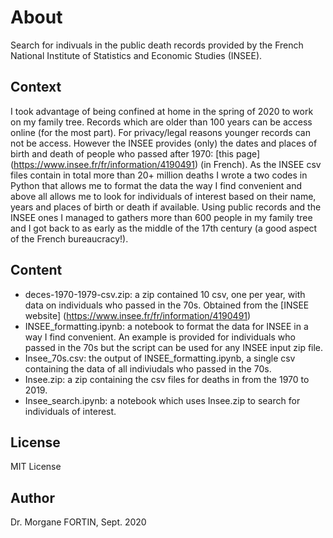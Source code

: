 # About
Search for indivuals in the public death records provided by the French National Institute of Statistics and Economic Studies (INSEE).

## Context
I took advantage of being confined at home in the spring of 2020 to work on my family tree. Records which are older than 100 years can be access online (for the most part). For privacy/legal reasons younger records can not be access. However the INSEE provides (only) the dates and places of birth and death of people who passed after 1970: [this page] (https://www.insee.fr/fr/information/4190491) (in French). 
As the INSEE csv files contain in total more than 20+ million deaths I wrote a two codes in Python that allows me to format the data the way I find convenient and above all allows me to look for individuals of interest based on their name, years and places of birth or death if available. 
Using public records and the INSEE ones I managed to gathers more than 600 people in my family tree and I got back to as early as the middle of the 17th century (a good aspect of the French bureaucracy!).

## Content
* deces-1970-1979-csv.zip: a zip contained 10 csv, one per year, with data on individuals who passed in the 70s. Obtained from the [INSEE website] (https://www.insee.fr/fr/information/4190491)
* INSEE_formatting.ipynb: a notebook to format the data for INSEE in a way I find convenient. An example is provided for individuals who passed in the 70s but the script can be used for any INSEE input zip file.
* Insee_70s.csv: the output of INSEE_formatting.ipynb, a single csv containing the data of all indiviudals who passed in the 70s.
* Insee.zip: a zip containing the csv files for deaths in from the 1970 to 2019.
* Insee_search.ipynb: a notebook which uses Insee.zip to search for individuals of interest.

## License
MIT License

## Author
Dr. Morgane FORTIN, Sept. 2020
